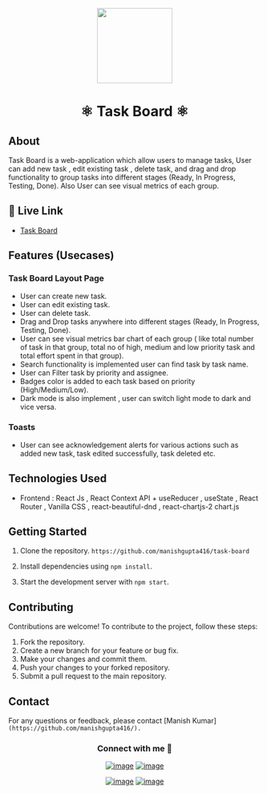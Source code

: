 <p align="center" >
<img src="https://cdn-icons-png.flaticon.com/128/4913/4913743.png" width="150px" height="150px"  >
</p>

<div align="center" >
<h1 >⚛️ Task Board ⚛️</h1>
</div>

## About

Task Board is a web-application which allow users to manage tasks, User can add new task , edit existing task , delete task, and drag and drop functionality to group tasks into different stages (Ready, In Progress, Testing, Done). Also User can see visual metrics of each group.

## 🚀 Live Link

- [Task Board](https://task-board-v1.netlify.app/)

## Features (Usecases)

### Task Board Layout Page

- User can create new task.
- User can edit existing task.
- User can delete task.
- Drag and Drop tasks anywhere into different stages (Ready, In Progress, Testing, Done).
- User can see visual metrics bar chart of each group ( like total number of task in that group, total no of high, medium and low priority task and total effort spent in that group).
- Search functionality is implemented user can find task by task name.
- User can Filter task by priority and assignee.
- Badges color is added to each task based on priority (High/Medium/Low).
- Dark mode is also implement , user can switch light mode to dark and vice versa.

### Toasts

- User can see acknowledgement alerts for various actions such as added new task, task edited successfully, task deleted etc.

<!-- ## About Improvement and Feature Enhancement

- I will polish the user interface to offer a more intuitive and visually appealing experience to user.
- I will add a sidebar menu.
- I will try to make the UI similar to the Gmail interface.
- I will add user authentication.
- I will add Infinite Scrolling.
- I will fix any bugs that this application may have. -->

<!-- ## About Challenges I faced

- One of the significant challenges I encountered was during the implementation of the drag and drop feature, which I had never worked with before. I got stuck for an extended period, struggling to identify why I couldn't achieve the drag and drop functionality. I consistently encountered an error message stating **"Cannot find 'droppable' and 'draggable' entry IDs."** With the help of stackover flow forum, I was able to resolve this issue. The root cause turned out to be the usage of React's strict mode, which was causing the problem. -->

<!-- - Another challenge arose when I was implementing the task metrics feature, implementing react charts for the first time. Initially, I needed some time to grasp how I could accomplish this task. To overcome this, I decided to break down the process into smaller parts and then carefully understand the flow of data and rendering. Once I had a clear understanding of the flow, the implementation process became easier. -->

<!-- ## About Design decisions

- Initially, I began with a simple UI layout consisting of heading and four columns as per to achieve requirements first. Once I successfully implemented the drag and drop functionality, I took design inspiration from the provided image. I aimed to create a similar look with my unique touch. This involved layout styling , colors , element positioning to achieve the similar kind of UI. -->

## Technologies Used

- Frontend : React Js , React Context API + useReducer , useState , React Router , Vanilla CSS , react-beautiful-dnd , react-chartjs-2 chart.js

## Getting Started

1. Clone the repository.
   `https://github.com/manishgupta416/task-board`
2. Install dependencies using `npm install`.

3. Start the development server with `npm start`.

## Contributing

Contributions are welcome! To contribute to the project, follow these steps:

1. Fork the repository.
2. Create a new branch for your feature or bug fix.
3. Make your changes and commit them.
4. Push your changes to your forked repository.
5. Submit a pull request to the main repository.

## Contact

For any questions or feedback, please contact [Manish Kumar]`(https://github.com/manishgupta416/).`

<h3 align="center">Connect with me 🤝 </h3>
<div align="center">

[![image](https://img.shields.io/badge/LinkedIn-0077B5?style=for-the-badge&logo=linkedin&logoColor=white)](https://www.linkedin.com/in/imanishgupta1/)
[![image](https://img.shields.io/badge/Twitter-1DA1F2?style=for-the-badge&logo=twitter&logoColor=white)](https://twitter.com/manish_gupta416)

[![image](https://img.shields.io/badge/Gmail-D14836?style=for-the-badge&logo=gmail&logoColor=white)](mailto:manish.info2020@gmail.com)
[![image](https://img.shields.io/badge/Instagram-E4405F?style=for-the-badge&logo=instagram&logoColor=white)](https://www.instagram.com/manish_gupta416/)

</div>
